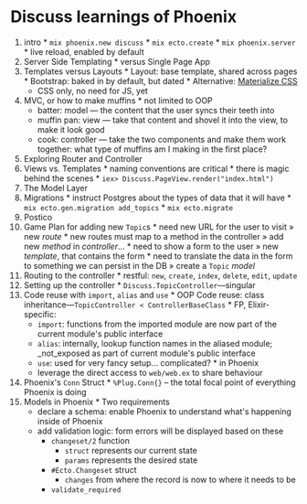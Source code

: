 # Discuss learnings of Phoenix

  1. intro
    * `mix phoenix.new discuss`
    * `mix ecto.create`
    * `mix phoenix.server`
    * live reload, enabled by default
  1. Server Side Templating
    * versus Single Page App
  1. Templates versus Layouts
    * Layout: base template, shared across pages
    * Bootstrap: baked in by default, but dated
    * Alternative: [Materialize CSS][materialize]
      - CSS only, no need for JS, yet
  1. MVC, or how to make muffins
    * not limited to OOP
      - batter: model — the content that the user syncs their teeth into
      - muffin pan: view — take that content and shovel it into the view, to make it look good
      - cook: controller — take the two components and make them work together: what type of muffins am I making in the first place?
  1. Exploring Router and Controller
  1. Views vs. Templates
    * naming conventions are critical
    * there is magic behind the scenes
    * `iex> Discuss.PageView.render("index.html")`
  1. The Model Layer
  1. Migrations
    * instruct Postgres about the types of data that it will have
    * `mix ecto.gen.migration add_topics`
    * `mix ecto.migrate`
  1. Postico
  1. Game Plan for adding new `Topic`s
    * need new URL for the user to visit » new _route_
    * new routes must map to a method in the controller » add new _method_ in _controller_…
    * need to show a form to the user » new _template_, that contains the form
    * need to translate the data in the form to something we can persist in the DB » create a `Topic` _model_
  1. Routing to the controller
    * restful: `new`, `create`, `index`, `delete`, `edit`, `update`
  1. Setting up the controller
    * `Discuss.TopicController`—singular
  1. Code reuse with `import`, `alias` and `use`
    * OOP Code reuse: class inheritance—`TopicController < ControllerBaseClass`
    * FP, Elixir-specific:
      - `import`: functions from the imported module are now part of the current module's public interface
      - `alias`: internally, lookup function names in the aliased module; _not_exposed as part of current module's public interface
      - `use`: used for very fancy setup… complicated?
    * in Phoenix
      - leverage the direct access to `web/web.ex` to share behaviour
  1. Phoenix's `Conn` Struct
    * `%Plug.Conn{}` – the total focal point of everything Phoenix is doing
  1. Models in Phoenix
    * Two requirements
      - declare a schema: enable Phoenix to understand what's happening inside of Phoenix
      - add validation logic: form errors will be displayed based on these
        + `changeset/2` function
          * `struct` represents our current state
          * `params` represents the desired state
        + `#Ecto.Changeset` struct
          * `changes` from where the record is now to where it needs to be
        + `validate_required`


  [materialize]: http://materializecss.com/getting-started.html
